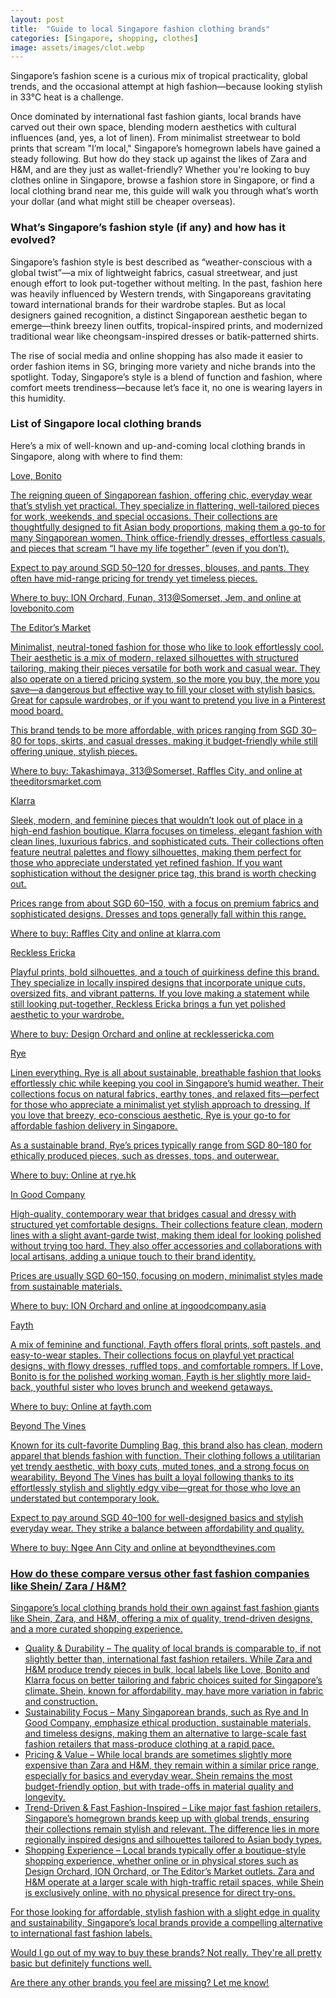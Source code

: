 ```yaml
---
layout: post
title:  "Guide to local Singapore fashion clothing brands"
categories: [Singapore, shopping, clothes]
image: assets/images/clot.webp
---
```


Singapore’s fashion scene is a curious mix of tropical practicality, global trends, and the occasional attempt at high fashion—because looking stylish in 33°C heat is a challenge.

Once dominated by international fast fashion giants, local brands have carved out their own space, blending modern aesthetics with cultural influences (and, yes, a lot of linen). From minimalist streetwear to bold prints that scream "I’m local," Singapore’s homegrown labels have gained a steady following. But how do they stack up against the likes of Zara and H&M, and are they just as wallet-friendly? Whether you're looking to buy clothes online in Singapore, browse a fashion store in Singapore, or find a local clothing brand near me, this guide will walk you through what’s worth your dollar (and what might still be cheaper overseas).

### What’s Singapore’s fashion style (if any) and how has it evolved?

Singapore’s fashion style is best described as “weather-conscious with a global twist”—a mix of lightweight fabrics, casual streetwear, and just enough effort to look put-together without melting. In the past, fashion here was heavily influenced by Western trends, with Singaporeans gravitating toward international brands for their wardrobe staples. But as local designers gained recognition, a distinct Singaporean aesthetic began to emerge—think breezy linen outfits, tropical-inspired prints, and modernized traditional wear like cheongsam-inspired dresses or batik-patterned shirts.

The rise of social media and online shopping has also made it easier to order fashion items in SG, bringing more variety and niche brands into the spotlight. Today, Singapore’s style is a blend of function and fashion, where comfort meets trendiness—because let’s face it, no one is wearing layers in this humidity.

### List of Singapore local clothing brands

Here’s a mix of well-known and up-and-coming local clothing brands in Singapore, along with where to find them:

<u>Love, Bonito<u>

The reigning queen of Singaporean fashion, offering chic, everyday wear that’s stylish yet practical. They specialize in flattering, well-tailored pieces for work, weekends, and special occasions. Their collections are thoughtfully designed to fit Asian body proportions, making them a go-to for many Singaporean women. Think office-friendly dresses, effortless casuals, and pieces that scream “I have my life together” (even if you don’t).

Expect to pay around SGD 50–120 for dresses, blouses, and pants. They often have mid-range pricing for trendy yet timeless pieces.

Where to buy: ION Orchard, Funan, 313@Somerset, Jem, and online at lovebonito.com

<u>The Editor’s Market<u>

Minimalist, neutral-toned fashion for those who like to look effortlessly cool. Their aesthetic is a mix of modern, relaxed silhouettes with structured tailoring, making their pieces versatile for both work and casual wear. They also operate on a tiered pricing system, so the more you buy, the more you save—a dangerous but effective way to fill your closet with stylish basics. Great for capsule wardrobes, or if you want to pretend you live in a Pinterest mood board.

This brand tends to be more affordable, with prices ranging from SGD 30–80 for tops, skirts, and casual dresses, making it budget-friendly while still offering unique, stylish pieces.

Where to buy: Takashimaya, 313@Somerset, Raffles City, and online at theeditorsmarket.com

<u>Klarra<u>

Sleek, modern, and feminine pieces that wouldn’t look out of place in a high-end fashion boutique. Klarra focuses on timeless, elegant fashion with clean lines, luxurious fabrics, and sophisticated cuts. Their collections often feature neutral palettes and flowy silhouettes, making them perfect for those who appreciate understated yet refined fashion. If you want sophistication without the designer price tag, this brand is worth checking out.

Prices range from about SGD 60–150, with a focus on premium fabrics and sophisticated designs. Dresses and tops generally fall within this range.

Where to buy: Raffles City and online at klarra.com

<u>Reckless Ericka<u>

Playful prints, bold silhouettes, and a touch of quirkiness define this brand. They specialize in locally inspired designs that incorporate unique cuts, oversized fits, and vibrant patterns. If you love making a statement while still looking put-together, Reckless Ericka brings a fun yet polished aesthetic to your wardrobe.

Where to buy: Design Orchard and online at recklessericka.com

<u>Rye<u>

Linen everything. Rye is all about sustainable, breathable fashion that looks effortlessly chic while keeping you cool in Singapore’s humid weather. Their collections focus on natural fabrics, earthy tones, and relaxed fits—perfect for those who appreciate a minimalist yet stylish approach to dressing. If you love that breezy, eco-conscious aesthetic, Rye is your go-to for affordable fashion delivery in Singapore.

As a sustainable brand, Rye’s prices typically range from SGD 80–180 for ethically produced pieces, such as dresses, tops, and outerwear.

Where to buy: Online at rye.hk

<u>In Good Company<u>

High-quality, contemporary wear that bridges casual and dressy with structured yet comfortable designs. Their collections feature clean, modern lines with a slight avant-garde twist, making them ideal for looking polished without trying too hard. They also offer accessories and collaborations with local artisans, adding a unique touch to their brand identity.

Prices are usually SGD 60–150, focusing on modern, minimalist styles made from sustainable materials.

Where to buy: ION Orchard and online at ingoodcompany.asia

<u>Fayth<u>

A mix of feminine and functional, Fayth offers floral prints, soft pastels, and easy-to-wear staples. Their collections focus on playful yet practical designs, with flowy dresses, ruffled tops, and comfortable rompers. If Love, Bonito is for the polished working woman, Fayth is her slightly more laid-back, youthful sister who loves brunch and weekend getaways.

Where to buy: Online at fayth.com

<u>Beyond The Vines<u>

Known for its cult-favorite Dumpling Bag, this brand also has clean, modern apparel that blends fashion with function. Their clothing follows a utilitarian yet trendy aesthetic, with boxy cuts, muted tones, and a strong focus on wearability. Beyond The Vines has built a loyal following thanks to its effortlessly stylish and slightly edgy vibe—great for those who love an understated but contemporary look.

Expect to pay around SGD 40–100 for well-designed basics and stylish everyday wear. They strike a balance between affordability and quality.

Where to buy: Ngee Ann City and online at beyondthevines.com

### How do these compare versus other fast fashion companies like Shein/ Zara / H&M?

Singapore’s local clothing brands hold their own against fast fashion giants like Shein, Zara, and H&M, offering a mix of quality, trend-driven designs, and a more curated shopping experience.

+ Quality & Durability – The quality of local brands is comparable to, if not slightly better than, international fast fashion retailers. While Zara and H&M produce trendy pieces in bulk, local labels like Love, Bonito and Klarra focus on better tailoring and fabric choices suited for Singapore’s climate. Shein, known for affordability, may have more variation in fabric and construction.
+ Sustainability Focus – Many Singaporean brands, such as Rye and In Good Company, emphasize ethical production, sustainable materials, and timeless designs, making them an alternative to large-scale fast fashion retailers that mass-produce clothing at a rapid pace.
+ Pricing & Value – While local brands are sometimes slightly more expensive than Zara and H&M, they remain within a similar price range, especially for basics and everyday wear. Shein remains the most budget-friendly option, but with trade-offs in material quality and longevity.
+ Trend-Driven & Fast Fashion-Inspired – Like major fast fashion retailers, Singapore’s homegrown brands keep up with global trends, ensuring their collections remain stylish and relevant. The difference lies in more regionally inspired designs and silhouettes tailored to Asian body types.
+ Shopping Experience – Local brands typically offer a boutique-style shopping experience, whether online or in physical stores such as Design Orchard, ION Orchard, or The Editor’s Market outlets. Zara and H&M operate at a larger scale with high-traffic retail spaces, while Shein is exclusively online, with no physical presence for direct try-ons.

For those looking for affordable, stylish fashion with a slight edge in quality and sustainability, Singapore’s local brands provide a compelling alternative to international fast fashion labels. 

Would I go out of my way to buy these brands? Not really. They're all pretty basic but definitely functions well.

Are there any other brands you feel are missing? Let me know!
